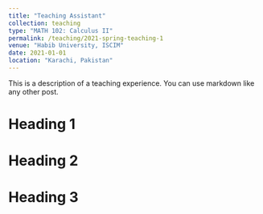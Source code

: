 ```yaml
---
title: "Teaching Assistant"
collection: teaching
type: "MATH 102: Calculus II"
permalink: /teaching/2021-spring-teaching-1
venue: "Habib University, ISCIM"
date: 2021-01-01
location: "Karachi, Pakistan"
---
```


This is a description of a teaching experience. You can use markdown like any other post.

Heading 1
======

Heading 2
======

Heading 3
======

